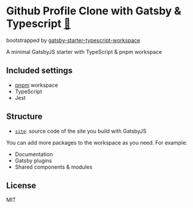 # Github Profile Clone with Gatsby & Typescript [:link:](https://minsu-board.devscookie.com/)

bootstrapped by [gatsby-starter-typescript-workspace](https://github.com/devsisters/gatsby-starter-typescript-website)

A minimal GatsbyJS starter with TypeScript & pnpm workspace

## Included settings

- [pnpm](https://pnpm.js.org/) workspace
- TypeScript
- Jest

## Structure

- [`site`](./site): source code of the site you build with GatsbyJS

You can add more packages to the workspace as you need. For example:

- Documentation
- Gatsby plugins
- Shared components & modules

## License

MIT
